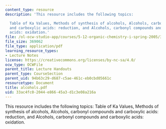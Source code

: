```yaml
---
content_type: resource
description: 'This resource includes the following topics:

  Table of Ka Values, Methods of synthesis of alcohols, Alcohols, carbonyl compounds
  and carboxylic acids: reduction, and Alcohols, carbonyl compounds and carboxylic
  acids: oxidation.'
file: /ol-ocw-studio-app/courses/5-12-organic-chemistry-i-spring-2005/33ac4fc02044e86645a3d1c3e08a216a_alcohols.pdf
file_size: 369062
file_type: application/pdf
learning_resource_types:
- Lecture Notes
license: https://creativecommons.org/licenses/by-nc-sa/4.0/
ocw_type: OCWFile
parent_title: Lecture Handouts
parent_type: CourseSection
parent_uid: 94b63c29-d687-c5ae-461c-eb0cbd05661c
resourcetype: Document
title: alcohols.pdf
uid: 33ac4fc0-2044-e866-45a3-d1c3e08a216a
---
```

This resource includes the following topics:
Table of Ka Values, Methods of synthesis of alcohols, Alcohols, carbonyl compounds and carboxylic acids: reduction, and Alcohols, carbonyl compounds and carboxylic acids: oxidation.